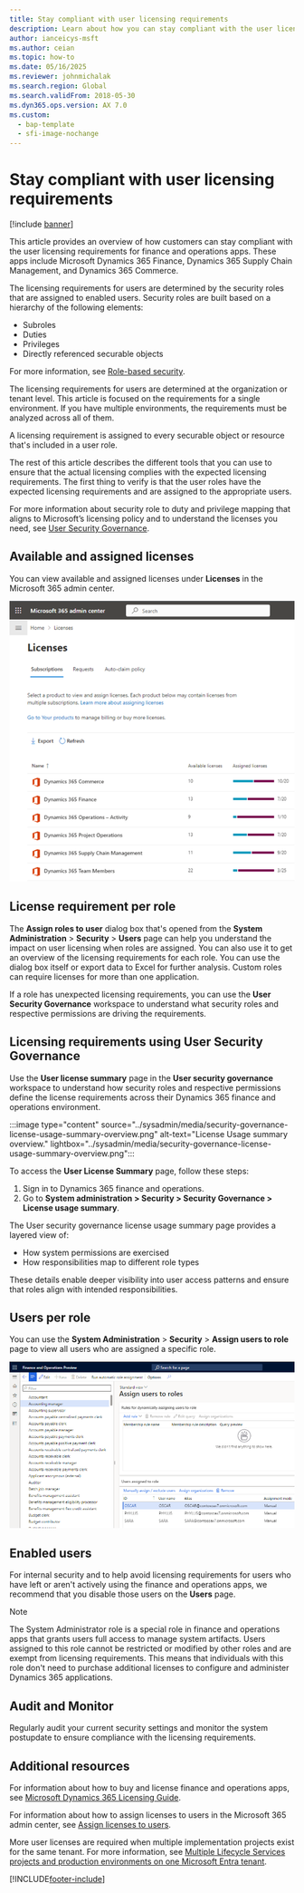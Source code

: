 ```yaml
---
title: Stay compliant with user licensing requirements
description: Learn about how you can stay compliant with the user licensing requirements for finance and operations apps per role.
author: ianceicys-msft
ms.author: ceian
ms.topic: how-to
ms.date: 05/16/2025
ms.reviewer: johnmichalak
ms.search.region: Global
ms.search.validFrom: 2018-05-30
ms.dyn365.ops.version: AX 7.0
ms.custom:
  - bap-template
  - sfi-image-nochange
---
```


# Stay compliant with user licensing requirements

[!include [banner](../includes/banner.md)]

This article provides an overview of how customers can stay compliant with the user licensing requirements for finance and operations apps. These apps include Microsoft Dynamics 365 Finance, Dynamics 365 Supply Chain Management, and Dynamics 365 Commerce.

The licensing requirements for users are determined by the security roles that are assigned to enabled users. Security roles are built based on a hierarchy of the following elements:

- Subroles
- Duties
- Privileges
- Directly referenced securable objects

For more information, see [Role-based security](./role-based-security.md).

The licensing requirements for users are determined at the organization or tenant level. This article is focused on the requirements for a single environment. If you have multiple environments, the requirements must be analyzed across all of them.

A licensing requirement is assigned to every securable object or resource that's included in a user role.

The rest of this article describes the different tools that you can use to ensure that the actual licensing complies with the expected licensing requirements. The first thing to verify is that the user roles have the expected licensing requirements and are assigned to the appropriate users. 

For more information about security role to duty and privilege mapping that aligns to Microsoft’s licensing policy and to understand the licenses you need, see [User Security Governance](/dynamics365/fin-ops-core/fin-ops/sysadmin/security-gov-overview).

## Available and assigned licenses

You can view available and assigned licenses under **Licenses** in the Microsoft 365 admin center.

![Microsoft 365 admin center.](media/M365-admin-center.png)

## License requirement per role

The **Assign roles to user** dialog box that's opened from the **System Administration** \> **Security** \> **Users** page can help you understand the impact on user licensing when roles are assigned. You can also use it to get an overview of the licensing requirements for each role. You can use the dialog box itself or export data to Excel for further analysis. Custom roles can require licenses for more than one application.

If a role has unexpected licensing requirements, you can use the **User Security Governance** workspace to understand what security roles and respective permissions are driving the requirements.

## Licensing requirements using User Security Governance

Use the **User license summary** page in the **User security governance** workspace to understand how security roles and respective permissions define the license requirements across their Dynamics 365 finance and operations environment.

:::image type="content" source="../sysadmin/media/security-governance-license-usage-summary-overview.png" alt-text="License Usage summary overview." lightbox="../sysadmin/media/security-governance-license-usage-summary-overview.png":::

To access the **User License Summary** page, follow these steps:

1. Sign in to Dynamics 365 finance and operations.
2. Go to **System administration > Security > Security Governance > License usage summary**.

The User security governance license usage summary page provides a layered view of:
- How system permissions are exercised
- How responsibilities map to different role types

These details enable deeper visibility into user access patterns and ensure that roles align with intended responsibilities.

## Users per role

You can use the **System Administration** \> **Security** \> **Assign users to role** page to view all users who are assigned a specific role.

![Assign users to role page.](../sysadmin/media/Assign-users-to-roles.png)

## Enabled users

For internal security and to help avoid licensing requirements for users who have left or aren't actively using the finance and operations apps, we recommend that you disable those users on the **Users** page.

> [!NOTE]
>  The System Administrator role is a special role in finance and operations apps that grants users full access to manage system artifacts. Users assigned to this role cannot be restricted or modified by other roles and are exempt from licensing requirements. This means that individuals with this role don't need to purchase additional licenses to configure and administer Dynamics 365 applications.



## Audit and Monitor
Regularly audit your current security settings and monitor the system postupdate to ensure compliance with the licensing requirements.

## Additional resources

For information about how to buy and license finance and operations apps, see [Microsoft Dynamics 365 Licensing Guide](https://go.microsoft.com/fwlink/?LinkId=866544&amp;clcid=0x409).

For information about how to assign licenses to users in the Microsoft 365 admin center, see [Assign licenses to users](/microsoft-365/admin/manage/assign-licenses-to-users).

More user licenses are required when multiple implementation projects exist for the same tenant. For more information, see [Multiple Lifecycle Services projects and production environments on one Microsoft Entra tenant](../../fin-ops/get-started/implement-multiple-projects-aad-tenant.md#licensing-requirements).


[!INCLUDE[footer-include](../../../includes/footer-banner.md)]
